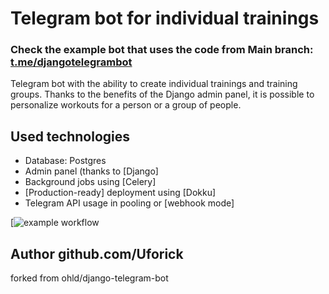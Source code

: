 # Telegram bot for individual trainings


### Check the example bot that uses the code from Main branch: [t.me/djangotelegrambot](https://t.me/djangotelegrambot)
Telegram bot with the ability to create individual trainings and training groups. Thanks to the benefits of the Django admin panel, it is possible to personalize workouts for a person or a group of people.

## Used technologies

* Database: Postgres
* Admin panel (thanks to [Django]
* Background jobs using [Celery]
* [Production-ready] deployment using [Dokku]
* Telegram API usage in pooling or [webhook mode]


[![example workflow](https://github.com/Uforick/django-telegram-bot/tree/main/.github/workflows/dokku.yml/badge.svg)

Author github.com/Uforick
---

forked from ohld/django-telegram-bot

